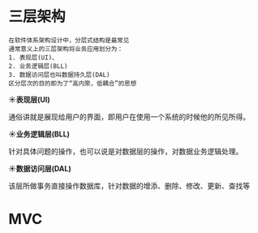 # 三层架构
    在软件体系架构设计中，分层式结构是最常见
    通常意义上的三层架构将业务应用划分为：
    1. 表现层(UI)、
    2. 业务逻辑层(BLL)
    3. 数据访问层也叫数据持久层(DAL)
    区分层次的目的即为了“高内聚，低耦合”的思想
    
**:sunny:表现层(UI)**

通俗讲就是展现给用户的界面，即用户在使用一个系统的时候他的所见所得。 

**:sunny:业务逻辑层(BLL)**

针对具体问题的操作，也可以说是对数据层的操作，对数据业务逻辑处理。

**:sunny:数据访问层(DAL)**

该层所做事务直接操作数据库，针对数据的增添、删除、修改、更新、查找等

# MVC

